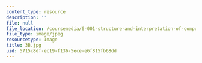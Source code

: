 ```yaml
---
content_type: resource
description: ''
file: null
file_location: /coursemedia/6-001-structure-and-interpretation-of-computer-programs-spring-2005/5715c8dfec19f1365ecee6f815fb68dd_3B.jpg
file_type: image/jpeg
resourcetype: Image
title: 3B.jpg
uid: 5715c8df-ec19-f136-5ece-e6f815fb68dd
---
```


